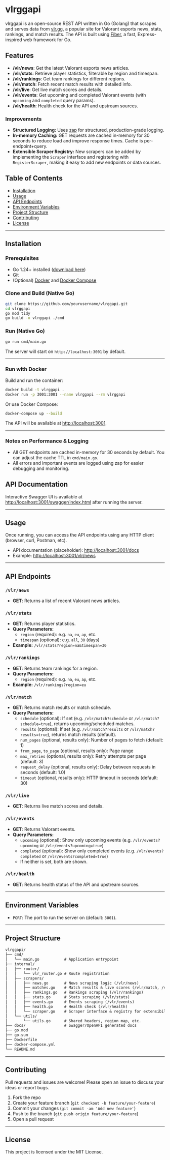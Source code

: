 # vlrggapi

vlrggapi is an open-source REST API written in Go (Golang) that scrapes and serves data from [vlr.gg](https://www.vlr.gg), a popular site for Valorant esports news, stats, rankings, and match results. The API is built using [Fiber](https://gofiber.io/), a fast, Express-inspired web framework for Go.

## Features

- **/vlr/news**: Get the latest Valorant esports news articles.
- **/vlr/stats**: Retrieve player statistics, filterable by region and timespan.
- **/vlr/rankings**: Get team rankings for different regions.
- **/vlr/match**: Fetch recent match results with detailed info.
- **/vlr/live**: Get live match scores and details.
- **/vlr/events**: Get upcoming and completed Valorant events (with `upcoming` and `completed` query params).
- **/vlr/health**: Health check for the API and upstream sources.

### Improvements

- **Structured Logging:** Uses [zap](https://github.com/uber-go/zap) for structured, production-grade logging.
- **In-memory Caching:** GET requests are cached in-memory for 30 seconds to reduce load and improve response times. Cache is per-endpoint+query.
- **Extensible Scraper Registry:** New scrapers can be added by implementing the `Scraper` interface and registering with `RegisterScraper`, making it easy to add new endpoints or data sources.

## Table of Contents

- [Installation](#installation)
- [Usage](#usage)
- [API Endpoints](#api-endpoints)
- [Environment Variables](#environment-variables)
- [Project Structure](#project-structure)
- [Contributing](#contributing)
- [License](#license)

---

## Installation

### Prerequisites

- Go 1.24+ installed ([download here](https://go.dev/dl/))
- Git
- (Optional) [Docker](https://www.docker.com/) and [Docker Compose](https://docs.docker.com/compose/)

### Clone and Build (Native Go)

```bash
git clone https://github.com/yourusername/vlrggapi.git
cd vlrggapi
go mod tidy
go build -o vlrggapi ./cmd
```

### Run (Native Go)

```bash
go run cmd/main.go
```

The server will start on `http://localhost:3001` by default.

---

### Run with Docker

Build and run the container:

```bash
docker build -t vlrggapi .
docker run -p 3001:3001 --name vlrggapi --rm vlrggapi
```

Or use Docker Compose:

```bash
docker-compose up --build
```

The API will be available at [http://localhost:3001](http://localhost:3001).

---

### Notes on Performance & Logging

- All GET endpoints are cached in-memory for 30 seconds by default. You can adjust the cache TTL in `cmd/main.go`.
- All errors and important events are logged using zap for easier debugging and monitoring.

## API Documentation

Interactive Swagger UI is available at [http://localhost:3001/swagger/index.html](http://localhost:3001/swagger/index.html) after running the server.

---

## Usage

Once running, you can access the API endpoints using any HTTP client (browser, curl, Postman, etc).

- API documentation (placeholder): [http://localhost:3001/docs](http://localhost:3001/docs)
- Example: [http://localhost:3001/vlr/news](http://localhost:3001/vlr/news)

---

## API Endpoints

### `/vlr/news`

- **GET**: Returns a list of recent Valorant news articles.

### `/vlr/stats`

- **GET**: Returns player statistics.
- **Query Parameters:**
  - `region` (required): e.g. `na`, `eu`, `ap`, etc.
  - `timespan` (optional): e.g. `all`, `30` (days)
- **Example:** `/vlr/stats?region=na&timespan=30`

### `/vlr/rankings`

- **GET**: Returns team rankings for a region.
- **Query Parameters:**
  - `region` (required): e.g. `na`, `eu`, `ap`, etc.
- **Example:** `/vlr/rankings?region=eu`

### `/vlr/match`

- **GET**: Returns match results or match schedule.
- **Query Parameters:**
  - `schedule` (optional): If set (e.g. `/vlr/match?schedule` or `/vlr/match?schedule=true`), returns upcoming/scheduled matches.
  - `results` (optional): If set (e.g. `/vlr/match?results` or `/vlr/match?results=true`), returns match results (default).
  - `num_pages` (optional, results only): Number of pages to fetch (default: 1)
  - `from_page`, `to_page` (optional, results only): Page range
  - `max_retries` (optional, results only): Retry attempts per page (default: 3)
  - `request_delay` (optional, results only): Delay between requests in seconds (default: 1.0)
  - `timeout` (optional, results only): HTTP timeout in seconds (default: 30)

### `/vlr/live`

- **GET**: Returns live match scores and details.

### `/vlr/events`

- **GET**: Returns Valorant events.
- **Query Parameters:**
  - `upcoming` (optional): Show only upcoming events (e.g. `/vlr/events?upcoming` or `/vlr/events?upcoming=true`)
  - `completed` (optional): Show only completed events (e.g. `/vlr/events?completed` or `/vlr/events?completed=true`)
  - If neither is set, both are shown.

### `/vlr/health`

- **GET**: Returns health status of the API and upstream sources.

---

## Environment Variables

- `PORT`: The port to run the server on (default: `3001`).

---

## Project Structure

```markdown
vlrggapi/
├── cmd/
│   └── main.go           # Application entrypoint
├── internal/
│   ├── router/
│   │   └── vlr_router.go # Route registration
│   ├── scrapers/
│   │   ├── news.go       # News scraping logic (/vlr/news)
│   │   ├── matches.go    # Match results & live scores (/vlr/match, /vlr/live)
│   │   ├── rankings.go   # Rankings scraping (/vlr/rankings)
│   │   ├── stats.go      # Stats scraping (/vlr/stats)
│   │   ├── events.go     # Events scraping (/vlr/events)
│   │   ├── health.go     # Health check (/vlr/health)
│   │   └── scraper.go    # Scraper interface & registry for extensibility
│   └── utils/
│       └── utils.go      # Shared headers, region map, etc.
├── docs/                 # Swagger/OpenAPI generated docs
├── go.mod
├── go.sum
├── Dockerfile
├── docker-compose.yml
└── README.md
```

---

## Contributing

Pull requests and issues are welcome! Please open an issue to discuss your ideas or report bugs.

1. Fork the repo
2. Create your feature branch (`git checkout -b feature/your-feature`)
3. Commit your changes (`git commit -am 'Add new feature'`)
4. Push to the branch (`git push origin feature/your-feature`)
5. Open a pull request

---

## License

This project is licensed under the MIT License.
